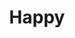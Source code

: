 ---
pid: llp244
title: Happy
location_transcription: 
coordinates: "[-75.163250337543, 39.955175609028]"
zipcode: '19120'
gen_neighborhood: North Philadelphia
neighborhood: Logan,Olney
outside_phl: 
age: '11'
age_range: 6-13
instagram: 
image_file_name: llp_244.jpg
proposal_transcription: Happy
topic: Uplifting
topic_summary: '0'
type: Sculpture Statue
keywords_other: happiness, happy
credit: Anthony Le
image_labels: 
twitter: 
facebook: 
permalink: "/monuments/llp244/"
layout: item-page
---